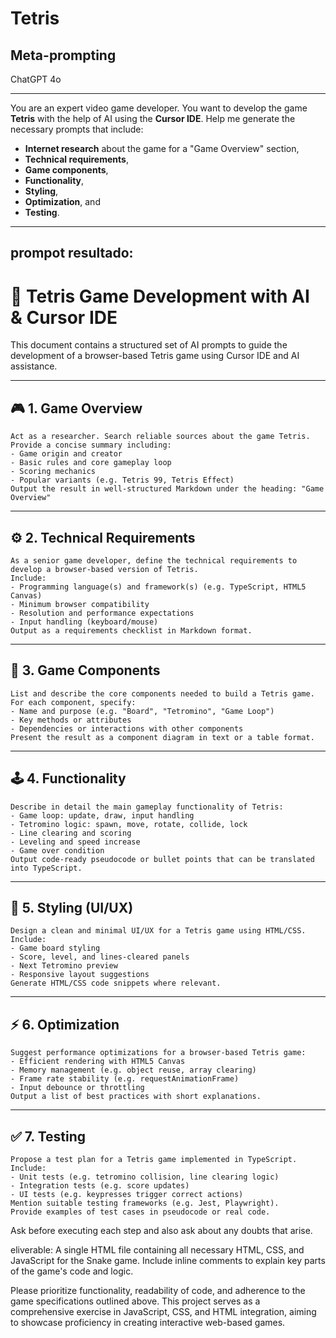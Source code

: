 # Tetris

## Meta-prompting

ChatGPT 4o

---

You are an expert video game developer. You want to develop the game **Tetris** with the help of AI using the **Cursor IDE**. Help me generate the necessary prompts that include:

* **Internet research** about the game for a "Game Overview" section,
* **Technical requirements**,
* **Game components**,
* **Functionality**,
* **Styling**,
* **Optimization**, and
* **Testing**.


-----
## prompot resultado:

# 🧠 Tetris Game Development with AI & Cursor IDE

This document contains a structured set of AI prompts to guide the development of a browser-based Tetris game using Cursor IDE and AI assistance.

---

## 🎮 1. Game Overview

```
Act as a researcher. Search reliable sources about the game Tetris. Provide a concise summary including:
- Game origin and creator
- Basic rules and core gameplay loop
- Scoring mechanics
- Popular variants (e.g. Tetris 99, Tetris Effect)
Output the result in well-structured Markdown under the heading: "Game Overview"
```

---

## ⚙️ 2. Technical Requirements

```
As a senior game developer, define the technical requirements to develop a browser-based version of Tetris.
Include:
- Programming language(s) and framework(s) (e.g. TypeScript, HTML5 Canvas)
- Minimum browser compatibility
- Resolution and performance expectations
- Input handling (keyboard/mouse)
Output as a requirements checklist in Markdown format.
```

---

## 🧩 3. Game Components

```
List and describe the core components needed to build a Tetris game. For each component, specify:
- Name and purpose (e.g. "Board", "Tetromino", "Game Loop")
- Key methods or attributes
- Dependencies or interactions with other components
Present the result as a component diagram in text or a table format.
```

---

## 🕹️ 4. Functionality

```
Describe in detail the main gameplay functionality of Tetris:
- Game loop: update, draw, input handling
- Tetromino logic: spawn, move, rotate, collide, lock
- Line clearing and scoring
- Leveling and speed increase
- Game over condition
Output code-ready pseudocode or bullet points that can be translated into TypeScript.
```

---

## 🎨 5. Styling (UI/UX)

```
Design a clean and minimal UI/UX for a Tetris game using HTML/CSS.
Include:
- Game board styling
- Score, level, and lines-cleared panels
- Next Tetromino preview
- Responsive layout suggestions
Generate HTML/CSS code snippets where relevant.
```

---

## ⚡ 6. Optimization

```
Suggest performance optimizations for a browser-based Tetris game:
- Efficient rendering with HTML5 Canvas
- Memory management (e.g. object reuse, array clearing)
- Frame rate stability (e.g. requestAnimationFrame)
- Input debounce or throttling
Output a list of best practices with short explanations.
```

---

## ✅ 7. Testing

```
Propose a test plan for a Tetris game implemented in TypeScript.
Include:
- Unit tests (e.g. tetromino collision, line clearing logic)
- Integration tests (e.g. score updates)
- UI tests (e.g. keypresses trigger correct actions)
Mention suitable testing frameworks (e.g. Jest, Playwright).
Provide examples of test cases in pseudocode or real code.
```

Ask before executing each step and also ask about any doubts that arise.

eliverable: A single HTML file containing all necessary HTML, CSS, and JavaScript for the Snake game. Include inline comments to explain key parts of the game's code and logic.

Please prioritize functionality, readability of code, and adherence to the game specifications outlined above. This project serves as a comprehensive exercise in JavaScript, CSS, and HTML integration, aiming to showcase proficiency in creating interactive web-based games.


